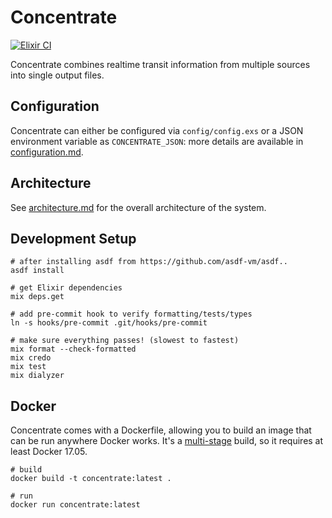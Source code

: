 # Concentrate

[![Elixir CI](https://github.com/mbta/concentrate/actions/workflows/elixir.yml/badge.svg)](https://github.com/mbta/concentrate/actions/workflows/elixir.yml)

Concentrate combines realtime transit information from multiple sources into
single output files.

## Configuration

Concentrate can either be configured via `config/config.exs` or a JSON environment variable as `CONCENTRATE_JSON`: more details are available in [configuration.md](doc/configuration.md).

## Architecture

See [architecture.md](guides/architecture.md) for the overall architecture of the system.

## Development Setup

```
# after installing asdf from https://github.com/asdf-vm/asdf..
asdf install

# get Elixir dependencies
mix deps.get

# add pre-commit hook to verify formatting/tests/types
ln -s hooks/pre-commit .git/hooks/pre-commit

# make sure everything passes! (slowest to fastest)
mix format --check-formatted
mix credo
mix test
mix dialyzer
```

## Docker

Concentrate comes with a Dockerfile, allowing you to build an image that can
be run anywhere Docker works. It's a [multi-stage](https://docs.docker.com/engine/userguide/eng-image/multistage-build/) build, so it requires at least Docker 17.05.

```
# build
docker build -t concentrate:latest .

# run
docker run concentrate:latest
```
